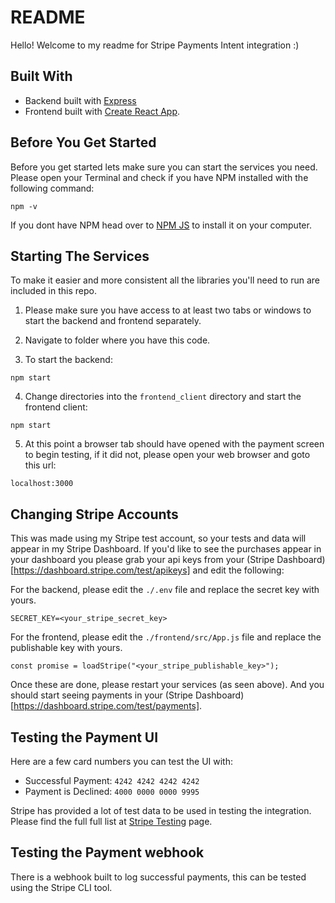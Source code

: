 # README
Hello! Welcome to my readme for Stripe Payments Intent integration :)

## Built With
* Backend built with [Express](http://expressjs.com)
* Frontend built with [Create React App](https://create-react-app.dev).

## Before You Get Started
Before you get started lets make sure you can start the services you need. Please open your Terminal and check if you have NPM installed with the following command:

```
npm -v
```

If you dont have NPM head over to [NPM JS](https://www.npmjs.com/get-npm) to install it on your computer.

## Starting The Services
To make it easier and more consistent all the libraries you'll need to run are included in this repo. 

1. Please make sure you have access to at least two tabs or windows to start the backend and frontend separately.

2. Navigate to folder where you have this code.

3. To start the backend:
```
npm start
```

4. Change directories into the `frontend_client` directory and start the frontend client:
```
npm start
```

5. At this point a browser tab should have opened with the payment screen to begin testing, if it did not, please open your web browser and goto this url:
```
localhost:3000
```

## Changing Stripe Accounts
This was made using my Stripe test account, so your tests and data will appear in my Stripe Dashboard. If you'd like to see the purchases appear in your dashboard you please grab your api keys from your (Stripe Dashboard) [https://dashboard.stripe.com/test/apikeys] and edit the following:

For the backend, please edit the `./.env` file and replace the secret key with yours.
```
SECRET_KEY=<your_stripe_secret_key>
```

For the frontend, please edit the `./frontend/src/App.js` file and replace the publishable key with yours.
```
const promise = loadStripe("<your_stripe_publishable_key>");

```

Once these are done, please restart your services (as seen above). And you should start seeing payments in your (Stripe Dashboard)[https://dashboard.stripe.com/test/payments].


## Testing the Payment UI
Here are a few card numbers you can test the UI with:

* Successful Payment:  `4242 4242 4242 4242`
* Payment is Declined: `4000 0000 0000 9995`

Stripe has provided a lot of test data to be used in testing the integration. Please find the full full list at [Stripe Testing](https://stripe.com/docs/testing#cards) page.

## Testing the Payment webhook
There is a webhook built to log successful payments, this can be tested using the Stripe CLI tool.